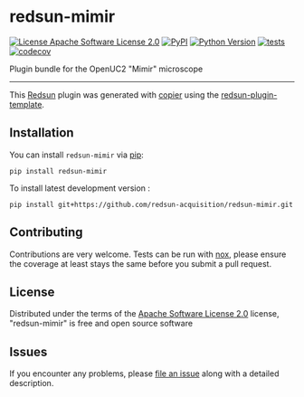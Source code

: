 # redsun-mimir

[![License Apache Software License 2.0](https://img.shields.io/pypi/l/redsun-mimir.svg?color=green)](https://github.com/redsun-acquisition/redsun-mimir/raw/main/LICENSE)
[![PyPI](https://img.shields.io/pypi/v/redsun-mimir.svg?color=green)](https://pypi.org/project/redsun-mimir)
[![Python Version](https://img.shields.io/pypi/pyversions/redsun-mimir.svg?color=green)](https://python.org)
[![tests](https://github.com/redsun-acquisition/redsun-mimir/workflows/tests/badge.svg)](https://github.com/redsun-acquisition/redsun-mimir/actions)
[![codecov](https://codecov.io/gh/redsun-acquisition/redsun-mimir/branch/main/graph/badge.svg)](https://codecov.io/gh/redsun-acquisition/redsun-mimir)

Plugin bundle for the OpenUC2 "Mimir" microscope

----------------------------------

This [Redsun] plugin was generated with [copier] using the [redsun-plugin-template].

## Installation

You can install `redsun-mimir` via [pip]:

    pip install redsun-mimir



To install latest development version :

    pip install git+https://github.com/redsun-acquisition/redsun-mimir.git


## Contributing

Contributions are very welcome. Tests can be run with [nox], please ensure
the coverage at least stays the same before you submit a pull request.

## License

Distributed under the terms of the [Apache Software License 2.0] license,
"redsun-mimir" is free and open source software

## Issues

If you encounter any problems, please [file an issue] along with a detailed description.

[copier]: https://copier.readthedocs.io/en/stable/
[MIT]: http://opensource.org/licenses/MIT
[BSD-3]: http://opensource.org/licenses/BSD-3-Clause
[GNU GPL v3.0]: http://www.gnu.org/licenses/gpl-3.0.txt
[GNU LGPL v3.0]: http://www.gnu.org/licenses/lgpl-3.0.txt
[Apache Software License 2.0]: http://www.apache.org/licenses/LICENSE-2.0
[Mozilla Public License 2.0]: https://www.mozilla.org/media/MPL/2.0/index.txt
[redsun-plugin-template]: https://github.com/redsun-acquisition/redsun-plugin-template

[file an issue]: https://github.com/redsun-acquisition/redsun-mimir/issues

[Redsun]: https://github.com/redsun-acquisition/redsun
[nox]: https://nox.thea.codes/en/stable/
[pip]: https://pypi.org/project/pip/
[PyPI]: https://pypi.org/
